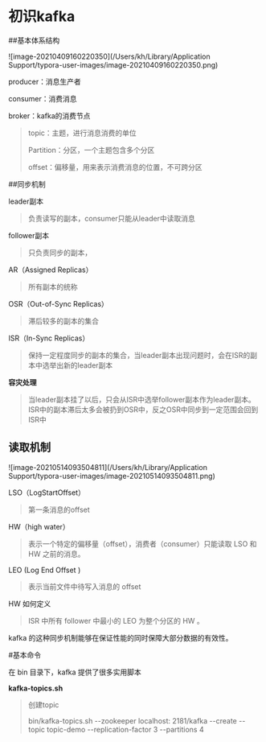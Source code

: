 # 初识kafka

##基本体系结构

![image-20210409160220350](/Users/kh/Library/Application Support/typora-user-images/image-20210409160220350.png)

producer：消息生产者

consumer：消费消息

broker：kafka的消费节点

> topic：主题，进行消息消费的单位
>
> Partition：分区，一个主题包含多个分区
>
> offset：偏移量，用来表示消费消息的位置，不可跨分区



##同步机制

leader副本

> 负责读写的副本，consumer只能从leader中读取消息

follower副本

>只负责同步的副本，

 AR（Assigned Replicas）

> 所有副本的统称

 OSR（Out-of-Sync Replicas）

> 滞后较多的副本的集合

ISR（In-Sync Replicas）

> 保持一定程度同步的副本的集合，当leader副本出现问题时，会在ISR的副本中选举出新的leader副本

**容灾处理**

> 当leader副本挂了以后，只会从ISR中选举follower副本作为leader副本。ISR中的副本滞后太多会被扔到OSR中，反之OSR中同步到一定范围会回到ISR中

## 读取机制

![image-20210514093504811](/Users/kh/Library/Application Support/typora-user-images/image-20210514093504811.png)

LSO（LogStartOffset）

> 第一条消息的offset

HW（high water）

> 表示一个特定的偏移量（offset），消费者（consumer）只能读取 LSO 和 HW 之前的消息。

LEO (Log End Offset )

> 表示当前文件中待写入消息的 offset

HW 如何定义

> ISR 中所有 follower 中最小的 LEO 为整个分区的 HW 。

kafka 的这种同步机制能够在保证性能的同时保障大部分数据的有效性。

#基本命令

在 bin 目录下，kafka 提供了很多实用脚本

**kafka-topics.sh**

> 创建topic
>
> bin/kafka-topics.sh --zookeeper localhost: 2181/kafka --create --topic topic-demo --replication-factor 3 --partitions 4

